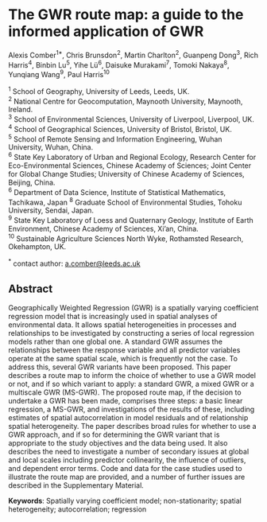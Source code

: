 # The GWR route map: a guide to the informed application of GWR

Alexis Comber<sup>1*</sup>, Chris Brunsdon<sup>2</sup>, Martin Charlton<sup>2</sup>, Guanpeng Dong<sup>3</sup>, Rich Harris<sup>4</sup>, Binbin Lu<sup>5</sup>, Yihe Lü<sup>6</sup>, Daisuke Murakami<sup>7</sup>, Tomoki Nakaya<sup>8</sup>, Yunqiang Wang<sup>9</sup>, Paul Harris<sup>10</sup>

<sup>1</sup> School of Geography, University of Leeds, Leeds, UK.\
<sup>2</sup> National Centre for Geocomputation, Maynooth University, Maynooth, Ireland.\
<sup>3</sup> School of Environmental Sciences, University of Liverpool, Liverpool, UK.\
<sup>4</sup> School of Geographical Sciences, University of Bristol, Bristol, UK.\
<sup>5</sup> School of Remote Sensing and Information Engineering, Wuhan University, Wuhan, China.\
<sup>6</sup> State Key Laboratory of Urban and Regional Ecology, Research Center for Eco-Environmental Sciences, Chinese Academy of Sciences; Joint Center for Global Change Studies; University of Chinese Academy of Sciences, Beijing, China.\
<sup>6</sup> Department of Data Science, Institute of Statistical Mathematics, Tachikawa, Japan
<sup>8</sup> Graduate School of Environmental Studies, Tohoku University, Sendai, Japan.\
<sup>9</sup> State Key Laboratory of Loess and Quaternary Geology, Institute of Earth Environment, Chinese Academy of Sciences, Xi’an, China.\
<sup>10</sup> Sustainable Agriculture Sciences North Wyke, Rothamsted Research, Okehampton, UK.

<sup>*</sup> contact author: a.comber@leeds.ac.uk

## Abstract

Geographically Weighted Regression (GWR) is a spatially varying coefficient regression model that is increasingly used in spatial analyses of environmental data. It allows spatial heterogeneities in processes and relationships to be investigated by constructing a series of local regression models rather than one global one. A standard GWR assumes the relationships between the response variable and all predictor variables operate at the same spatial scale, which is frequently not the case. To address this, several GWR variants have been proposed. This paper describes a route map to inform the choice of whether to use a GWR model or not, and if so which variant to apply: a standard GWR, a mixed GWR or a multiscale GWR (MS-GWR). The proposed route map, if the decision to undertake a GWR has been made, comprises three steps: a basic linear regression, a MS-GWR, and investigations of the results of these, including estimates of spatial autocorrelation in model residuals and of relationship spatial heterogeneity. The paper describes broad rules for whether to use a GWR approach, and if so for determining the GWR variant that is appropriate to the study objectives and the data being used. It also describes the need to investigate a number of secondary issues at global and local scales including predictor collinearity, the influence of outliers, and dependent error terms. Code and data for the case studies used to illustrate the route map are provided, and a number of further issues are described in the Supplementary Material.

**Keywords**: Spatially varying coefficient model; non-stationarity; spatial heterogeneity; autocorrelation; regression
